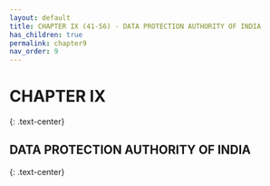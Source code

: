 ```yaml
---
layout: default
title: CHAPTER IX (41-56) - DATA PROTECTION AUTHORITY OF INDIA
has_children: true
permalink: chapter9
nav_order: 9
---
```



# CHAPTER IX
{: .text-center}
## DATA PROTECTION AUTHORITY OF INDIA
{: .text-center}


